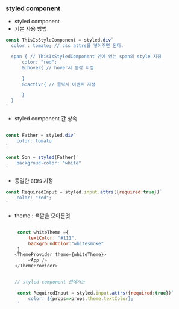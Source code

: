 
### styled component


* styled component
* 기본 사용 방법
``` javascript
const ThisIsStyleComponent = styled.div`
  color : tomato; // css attrs를 넣어주면 된다.

  span { // ThisIsStyledComponent 안에 있는 span의 style 지정
      color: "red";
      &:hover{ // hover시 동작 지정

      }
      &:activr{ // 클릭시 이벤트 지정

      }
  }
`
```
* styled component 간 상속
``` javascript

const Father = styled.div`
    color: tomato
`

const Son = styled(Father)`
    backgroud-color: "white"
`
```
* 동일한 attrs 지정
``` javascript
const RequiredInput = styled.input.attrs({required:true})`
    color: "red";
`
```
* theme : 색깔을 모아둔것
   ``` javascript

    const whiteTheme ={
        textColor: "#111",
        backgroundColor:"whitesmoke"
    }
   <ThemeProvider theme={whiteTheme}>
        <App />
   </ThemeProvider>


   // styled component 안에서는
   
    const RequiredInput = styled.input.attrs({required:true})`
        color: ${props=>props.theme.textColor};
    `
    ```


   ```